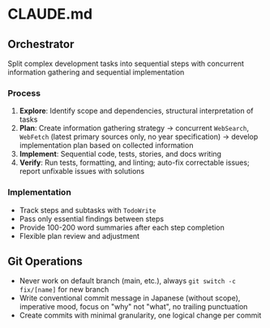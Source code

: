 # CLAUDE.md

## Orchestrator

Split complex development tasks into sequential steps with concurrent information gathering and sequential implementation

### Process

1. **Explore**: Identify scope and dependencies, structural interpretation of tasks
2. **Plan**: Create information gathering strategy → concurrent `WebSearch`, `WebFetch` (latest primary sources only, no year specification) → develop implementation plan based on collected information
3. **Implement**: Sequential code, tests, stories, and docs writing
4. **Verify**: Run tests, formatting, and linting; auto-fix correctable issues; report unfixable issues with solutions

### Implementation

- Track steps and subtasks with `TodoWrite`
- Pass only essential findings between steps
- Provide 100-200 word summaries after each step completion
- Flexible plan review and adjustment

## Git Operations

- Never work on default branch (main, etc.), always `git switch -c fix/[name]` for new branch
- Write conventional commit message in Japanese (without scope), imperative mood, focus on "why" not "what", no trailing punctuation
- Create commits with minimal granularity, one logical change per commit
